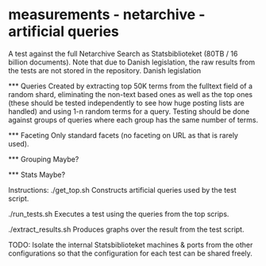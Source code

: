 # measurements - netarchive - artificial queries


A test against the full Netarchive Search as Statsbiblioteket (80TB / 16 billion documents).
Note that due to Danish legislation, the raw results from the tests are not stored in the repository.
Danish legislation

*** Queries
Created by extracting top 50K terms from the fulltext field of a random shard, eliminating the non-text based ones as well as the top ones (these should be tested independently to see how huge posting lists are handled) and using 1-n random terms for a query. Testing should be done against groups of queries where each group has the same number of terms.

*** Faceting
Only standard facets (no faceting on URL as that is rarely used).

*** Grouping
Maybe?

*** Stats
Maybe?



Instructions:
./get_top.sh
Constructs artificial queries used by the test script.

./run_tests.sh
Executes a test using the queries from the top scrips.

./extract_results.sh
Produces graphs over the result from the test script.


TODO: Isolate the internal Statsbiblioteket machines & ports from the other configurations so that the configuration for each test can be shared freely.

